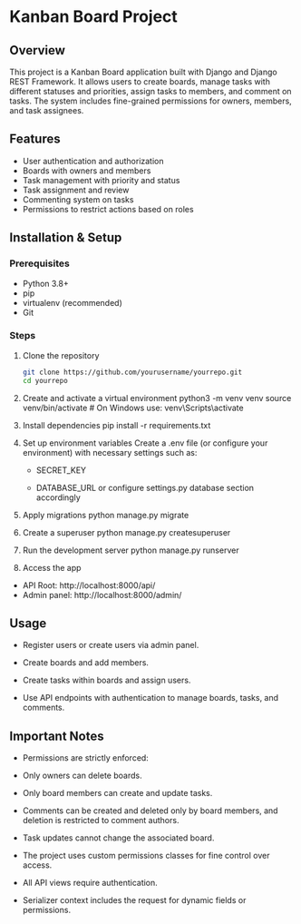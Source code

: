 # Kanban Board Project

## Overview

This project is a Kanban Board application built with Django and Django REST Framework. It allows users to create boards, manage tasks with different statuses and priorities, assign tasks to members, and comment on tasks. The system includes fine-grained permissions for owners, members, and task assignees.

## Features

- User authentication and authorization
- Boards with owners and members
- Task management with priority and status
- Task assignment and review
- Commenting system on tasks
- Permissions to restrict actions based on roles

## Installation & Setup

### Prerequisites

- Python 3.8+
- pip
- virtualenv (recommended)
- Git

### Steps

1. Clone the repository

   ```bash
   git clone https://github.com/yourusername/yourrepo.git
   cd yourrepo

   ```

2. Create and activate a virtual environment
   python3 -m venv venv
   source venv/bin/activate # On Windows use: venv\Scripts\activate

3. Install dependencies
   pip install -r requirements.txt

4. Set up environment variables
   Create a .env file (or configure your environment) with necessary settings such as:

   - SECRET_KEY

   - DATABASE_URL or configure settings.py database section accordingly

5. Apply migrations
   python manage.py migrate

6. Create a superuser
   python manage.py createsuperuser

7. Run the development server
   python manage.py runserver

8. Access the app

- API Root: http://localhost:8000/api/
- Admin panel: http://localhost:8000/admin/

## Usage

- Register users or create users via admin panel.

- Create boards and add members.

- Create tasks within boards and assign users.

- Use API endpoints with authentication to manage boards, tasks, and comments.

## Important Notes

- Permissions are strictly enforced:

- Only owners can delete boards.

- Only board members can create and update tasks.

- Comments can be created and deleted only by board members, and deletion is restricted to comment authors.

- Task updates cannot change the associated board.

- The project uses custom permissions classes for fine control over access.

- All API views require authentication.

- Serializer context includes the request for dynamic fields or permissions.
